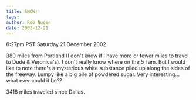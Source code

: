```yaml
---
title: SNOW!!
tags: 
author: Rob Nugen
date: 2002-12-21
---
```


<p class=date>6:27pm PST Saturday 21 December 2002</p>

<p>380 miles from Portland (I don't know if I have more or fewer miles
to travel to Dude & Veronica's).  I don't really know where on the 5 I
am.  But I would like to note there's a mysterious white substance
piled up along the sides of the freeway.  Lumpy like a big pile of
powdered sugar.  Very interesting...  what ever could it be??</p>

<p>3418 miles traveled since Dallas.</p>
